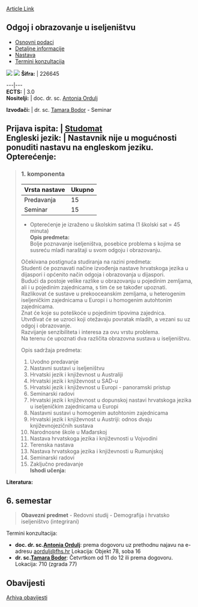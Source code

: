 [Article Link](https://www.fhs.hr/predmet/ooui)

## Odgoj i obrazovanje u iseljeništvu
  * [Osnovni podaci](https://www.fhs.hr/predmet/ooui#v1id-523790_61638_1_0 "Osnovni podaci")
  * [Detaljne informacije](https://www.fhs.hr/predmet/ooui#v1id-523790_61638_1_1 "Detaljne informacije")
  * [Nastava](https://www.fhs.hr/predmet/ooui#v1id-523790_61638_1_2 "Nastava")
  * [Termini konzultacija](https://www.fhs.hr/predmet/ooui#v1id-523790_61638_1_3 "Termini konzultacija")


[![](https://www.fhs.hr/img/flags/gif/hr.gif)](https://www.fhs.hr/predmet/ooui) [![](https://www.fhs.hr/img/flags/gif/gb.gif)](https://www.fhs.hr/en/course/eitcd)
**Šifra:** |  226645  
  
---|---  
**ECTS:** |  3.0   
**Nositelji:** |  doc. dr. sc. [Antonia Ordulj](https://www.fhs.hr/djelatnik/antonia.ordulj)   
  
**Izvođači:** |  dr. sc. [Tamara Bodor](https://www.fhs.hr/djelatnik/tamara.bodor) - Seminar  
  
**Prijava ispita:** |  [Studomat](http://www.isvu.hr/studomat)  
**Engleski jezik:** |  Nastavnik nije u mogućnosti ponuditi nastavu na engleskom jeziku.   
**Opterećenje:**  
---  
> ### 1. komponenta
> | Vrsta nastave | Ukupno  
> ---|---  
> Predavanja | 15  
> Seminar | 15  
> * Opterećenje je izraženo u školskim satima (1 školski sat = 45 minuta)   
**Opis predmeta:**  
> Bolje poznavanje iseljeništva, posebice problema s kojima se susreću mlađi naraštaji u svom odgoju i obrazovanju.  
>    
>    
>  Očekivana postignuća studiranja na razini predmeta:   
>  Studenti će poznavati načine izvođenja nastave hrvatskoga jezika u dijaspori i općenito način odgoja i obrazovanja u dijaspori.  
>  Budući da postoje velike razlike u obrazovanju u pojedinim zemljama, ali i u pojedinim zajednicama, s tim će se također upoznati.  
>  Razlikovat će sustave u prekooceanskim zemljama, u heterogenim iseljeničkim zajednicama u Europi i u homogenim autohtonim zajednicama.  
>  Znat će koje su poteškoće u pojedinim tipovima zajednica.  
>  Utvrđivat će se uzroci koji otežavaju povratak mladih, a vezani su uz odgoj i obrazovanje.  
>  Razvijanje senzibiliteta i interesa za ovu vrstu problema.  
>  Na terenu će upoznati dva različita obrazovna sustava u iseljeništvu.  
>    
>  Opis sadržaja predmeta:   
>  1. Uvodno predavanje  
>  2. Nastavni sustavi u iseljeništvu  
>  3. Hrvatski jezik i književnost u Australiji  
>  4. Hrvatski jezik i književnost u SAD-u  
>  5. Hrvatski jezik i književnost u Europi - panoramski pristup  
>  6. Seminarski radovi  
>  7. Hrvatski jezik i književnost u dopunskoj nastavi hrvatskoga jezika u iseljeničkim zajednicama u Europi  
>  8. Nastavni sustavi u homogenim autohtonim zajednicama  
>  9. Hrvatski jezik i književnost u Austriji: odnos dvaju književnojezičnih sustava  
>  10. Narodnosne škole u Mađarskoj  
>  11. Nastava hrvatskoga jezika i književnosti u Vojvodini  
>  12. Terenska nastava  
>  13. Nastava hrvatskoga jezika i književnosti u Rumunjskoj  
>  14. Seminarski radovi  
>  15. Zaključno predavanje  
**Ishodi učenja:**  

  
**Literatura:**  

  
**6. semestar**  
---  
> **Obavezni predmet** - Redovni studij - Demografija i hrvatsko iseljeništvo (integrirani)  
>   
Termini konzultacija: 
  * **doc. dr. sc.[Antonia Ordulj](https://www.fhs.hr/djelatnik/antonia.ordulj)**: 
prema dogovoru uz prethodnu najavu na e-adresu aordulj@fhs.hr
Lokacija: Objekt 78, soba 16 
  * **dr. sc.[Tamara Bodor](https://www.fhs.hr/djelatnik/tamara.bodor)**: 
Četvrtkom od 11 do 12 ili prema dogovoru.
Lokacija: 710 (zgrada 77) 


## Obavijesti
[Arhiva obavijesti](https://www.fhs.hr/predmet/ooui?@=21g9n#news_121291 "Arhiva obavijesti")
